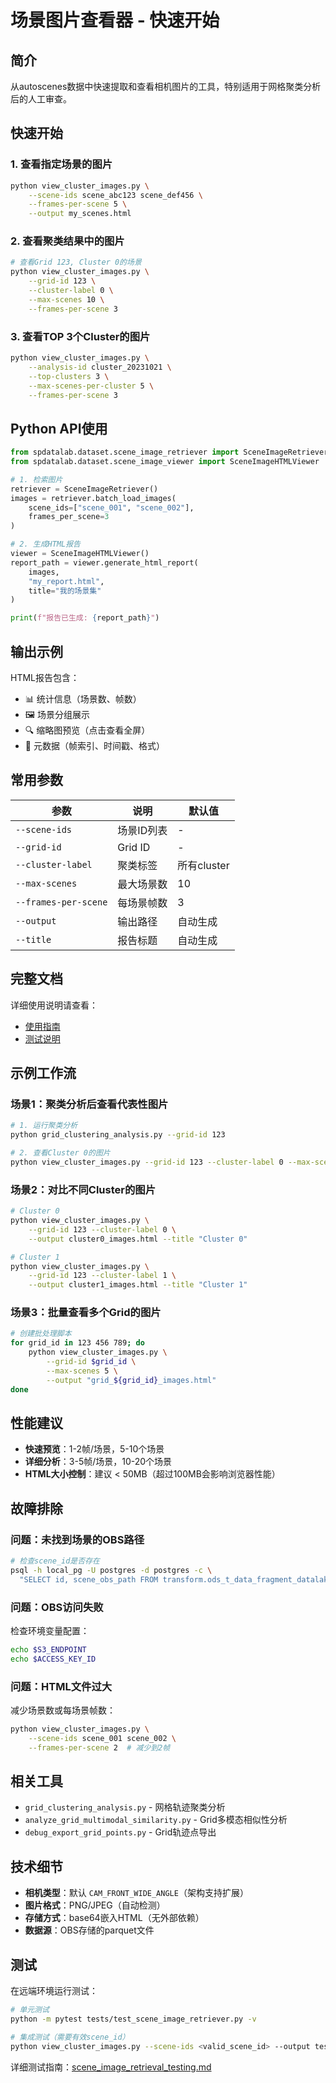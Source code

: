 # 场景图片查看器 - 快速开始

## 简介

从autoscenes数据中快速提取和查看相机图片的工具，特别适用于网格聚类分析后的人工审查。

## 快速开始

### 1. 查看指定场景的图片

```bash
python view_cluster_images.py \
    --scene-ids scene_abc123 scene_def456 \
    --frames-per-scene 5 \
    --output my_scenes.html
```

### 2. 查看聚类结果中的图片

```bash
# 查看Grid 123, Cluster 0的场景
python view_cluster_images.py \
    --grid-id 123 \
    --cluster-label 0 \
    --max-scenes 10 \
    --frames-per-scene 3
```

### 3. 查看TOP 3个Cluster的图片

```bash
python view_cluster_images.py \
    --analysis-id cluster_20231021 \
    --top-clusters 3 \
    --max-scenes-per-cluster 5 \
    --frames-per-scene 3
```

## Python API使用

```python
from spdatalab.dataset.scene_image_retriever import SceneImageRetriever
from spdatalab.dataset.scene_image_viewer import SceneImageHTMLViewer

# 1. 检索图片
retriever = SceneImageRetriever()
images = retriever.batch_load_images(
    scene_ids=["scene_001", "scene_002"], 
    frames_per_scene=3
)

# 2. 生成HTML报告
viewer = SceneImageHTMLViewer()
report_path = viewer.generate_html_report(
    images, 
    "my_report.html",
    title="我的场景集"
)

print(f"报告已生成: {report_path}")
```

## 输出示例

HTML报告包含：
- 📊 统计信息（场景数、帧数）
- 🖼️ 场景分组展示
- 🔍 缩略图预览（点击查看全屏）
- 📝 元数据（帧索引、时间戳、格式）

## 常用参数

| 参数 | 说明 | 默认值 |
|------|------|--------|
| `--scene-ids` | 场景ID列表 | - |
| `--grid-id` | Grid ID | - |
| `--cluster-label` | 聚类标签 | 所有cluster |
| `--max-scenes` | 最大场景数 | 10 |
| `--frames-per-scene` | 每场景帧数 | 3 |
| `--output` | 输出路径 | 自动生成 |
| `--title` | 报告标题 | 自动生成 |

## 完整文档

详细使用说明请查看：
- [使用指南](../../../docs/scene_image_retrieval_guide.md)
- [测试说明](../../../docs/scene_image_retrieval_testing.md)

## 示例工作流

### 场景1：聚类分析后查看代表性图片

```bash
# 1. 运行聚类分析
python grid_clustering_analysis.py --grid-id 123

# 2. 查看Cluster 0的图片
python view_cluster_images.py --grid-id 123 --cluster-label 0 --max-scenes 5
```

### 场景2：对比不同Cluster的图片

```bash
# Cluster 0
python view_cluster_images.py \
    --grid-id 123 --cluster-label 0 \
    --output cluster0_images.html --title "Cluster 0"

# Cluster 1
python view_cluster_images.py \
    --grid-id 123 --cluster-label 1 \
    --output cluster1_images.html --title "Cluster 1"
```

### 场景3：批量查看多个Grid的图片

```bash
# 创建批处理脚本
for grid_id in 123 456 789; do
    python view_cluster_images.py \
        --grid-id $grid_id \
        --max-scenes 5 \
        --output "grid_${grid_id}_images.html"
done
```

## 性能建议

- **快速预览**：1-2帧/场景，5-10个场景
- **详细分析**：3-5帧/场景，10-20个场景
- **HTML大小控制**：建议 < 50MB（超过100MB会影响浏览器性能）

## 故障排除

### 问题：未找到场景的OBS路径

```bash
# 检查scene_id是否存在
psql -h local_pg -U postgres -d postgres -c \
  "SELECT id, scene_obs_path FROM transform.ods_t_data_fragment_datalake WHERE id = 'your_scene_id';"
```

### 问题：OBS访问失败

检查环境变量配置：
```bash
echo $S3_ENDPOINT
echo $ACCESS_KEY_ID
```

### 问题：HTML文件过大

减少场景数或每场景帧数：
```bash
python view_cluster_images.py \
    --scene-ids scene_001 scene_002 \
    --frames-per-scene 2  # 减少到2帧
```

## 相关工具

- `grid_clustering_analysis.py` - 网格轨迹聚类分析
- `analyze_grid_multimodal_similarity.py` - Grid多模态相似性分析
- `debug_export_grid_points.py` - Grid轨迹点导出

## 技术细节

- **相机类型**：默认 `CAM_FRONT_WIDE_ANGLE`（架构支持扩展）
- **图片格式**：PNG/JPEG（自动检测）
- **存储方式**：base64嵌入HTML（无外部依赖）
- **数据源**：OBS存储的parquet文件

## 测试

在远端环境运行测试：

```bash
# 单元测试
python -m pytest tests/test_scene_image_retriever.py -v

# 集成测试（需要有效scene_id）
python view_cluster_images.py --scene-ids <valid_scene_id> --output test.html
```

详细测试指南：[scene_image_retrieval_testing.md](../../../docs/scene_image_retrieval_testing.md)


